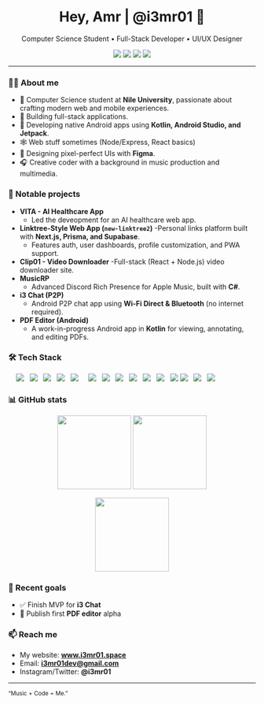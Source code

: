 
<!-- Profile README for @i3mr01 -->
<h1 align="center">Hey, Amr | @i3mr01 👋</h1>
<p align="center">
Computer Science Student • Full-Stack Developer • UI/UX Designer
</p>

<p align="center">
  <a href="https://www.i3mr01.space"><img src="https://img.shields.io/badge/Portfolio-i3mr01.space-brightgreen?logo=googlechrome&logoColor=white"></a>
  <a href="mailto:i3mr01dev@gmail.com"><img src="https://img.shields.io/badge/Email-i3mr01dev%40gmail.com-informational?logo=gmail"></a>
  <a href="https://www.linkedin.com/in/i3mr01"><img src="https://img.shields.io/badge/LinkedIn-Amr%20Khaled-blue?logo=linkedin"></a>
  <img src="https://komarev.com/ghpvc/?username=i3mr01&label=Profile%20views&color=brightgreen" />
</p>

---

### 🧑‍💻 About me
- 🏫 Computer Science student at **Nile University**, passionate about crafting modern web and mobile experiences.
- 🚀 Building full-stack applications.
- 📱 Developing native Android apps using **Kotlin, Android Studio, and Jetpack**.
- 🕸️ Web stuff sometimes (Node/Express, React basics)  
- 🎨 Designing pixel-perfect UIs with **Figma**.
- 🎧 Creative coder with a background in music production and multimedia.
  
### 🚀 Notable projects
- **VITA - AI Healthcare App**
  - Led the deveopment for an AI healthcare web app.
- **Linktree-Style Web App (`new-linktree2`)**
  -Personal links platform built with **Next.js, Prisma, and Supabase**.
  - Features auth, user dashboards, profile customization, and PWA support.
- **Clip01 - Video Downloader**
  -Full-stack (React + Node.js) video downloader site.
- **MusicRP**
  - Advanced Discord Rich Presence for Apple Music, built with **C#**.
- **i3 Chat (P2P)**
  - Android P2P chat app using **Wi-Fi Direct & Bluetooth** (no internet required).
- **PDF Editor (Android)**
  - A work-in-progress Android app in **Kotlin** for viewing, annotating, and editing PDFs.

### 🛠 Tech Stack
<p>
    <img src="https://img.shields.io/badge/JavaScript-F7DF1E?logo=javascript&logoColor=black" />
  <img src="https://img.shields.io/badge/TypeScript-3178C6?logo=typescript&logoColor=white" />
  <img src="https://img.shields.io/badge/React-20232a?logo=react&logoColor=61DAFB" />
  <img src="https://img.shields.io/badge/Next.js-000000?logo=nextdotjs&logoColor=white" />
  <img src="https://img.shields.io/badge/Tailwind_CSS-06B6D4?logo=tailwindcss&logoColor=white" />
    <img src="https://img.shields.io/badge/Node.js-339933?logo=nodedotjs&logoColor=white" />
  <img src="https://img.shields.io/badge/Firebase-FFCA28?logo=firebase&logoColor=black" />
  <img src="https://img.shields.io/badge/Supabase-3FCF8E?logo=supabase&logoColor=white" />
  <img src="https://img.shields.io/badge/Python-3776AB?logo=python&logoColor=white" />
   <img src="https://img.shields.io/badge/Kotlin-7F52FF?logo=kotlin&logoColor=white" />
  <img src="https://img.shields.io/badge/Android_Studio-3DDC84?logo=androidstudio&logoColor=white" />
  <img src="https://img.shields.io/badge/C%23-239120?logo=csharp&logoColor=white" />
  <img src="https://img.shields.io/badge/Figma-F24E1E?logo=figma&logoColor=white" />
  <img src="https://img.shields.io/badge/Docker-2496ED?logo=docker&logoColor=white" />
  <img src="https://img.shields.io/badge/Git-%23F05032?logo=git&logoColor=white" />
</p>

### 📊 GitHub stats
<p align="center">
  <img src="https://github-readme-stats.vercel.app/api?username=i3mr01&show_icons=true&theme=transparent" height="150" />
  <img src="https://github-readme-stats.vercel.app/api/top-langs/?username=i3mr01&layout=compact&theme=transparent" height="150" />
</p>
<p align="center">
  <img src="https://streak-stats.demolab.com?user=i3mr01&theme=transparent" height="150" />
</p>

### 📝 Recent goals
- ✅ Finish MVP for **i3 Chat**
- 🧩 Publish first **PDF editor** alpha

### 📫 Reach me
- My website: **www.i3mr01.space**
- Email: **i3mr01dev@gmail.com**  
- Instagram/Twitter: **@i3mr01**

---
<sub>“Music + Code = Me.”</sub>
